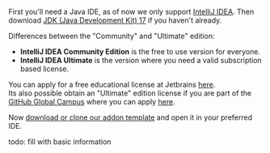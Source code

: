 First you'll need a Java IDE, as of now we only support
<a href="https://www.jetbrains.com/idea/download/" target="_blank">IntelliJ IDEA</a>. Then download <a href="https://www.oracle.com/java/technologies/javase/jdk17-archive-downloads.html" target="_blank">JDK (Java Development Kit) 17</a> if you haven't already.

Differences between the "Community" and "Ultimate" edition:

- **IntelliJ IDEA Community Edition** is the free to use version for everyone.
- **IntelliJ IDEA Ultimate** is the version where you need a valid subscription based license.

You can apply for a free educational license at Jetbrains <a href="https://www.jetbrains.com/community/education/" target="_blank">here</a>.<br>
Its also possible obtain an "Ultimate" edition license if you are part of the <a href="https://education.github.com">GitHub Global Campus</a> where you can apply <a href="https://education.github.com/pack/join">here</a>.

Now 
<a href="https://github.com/LabyMod/addon-template" target="_blank">download or clone our addon template</a> and open it in your preferred IDE.


todo: fill with basic information
